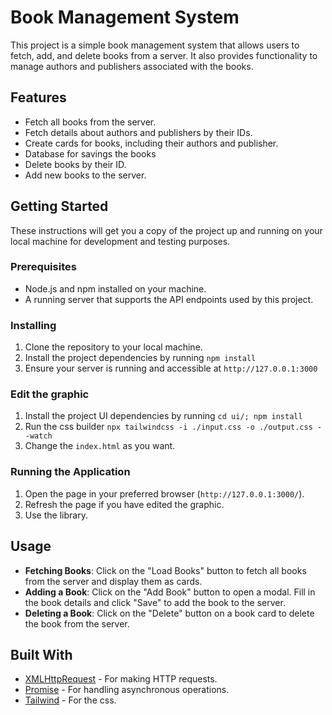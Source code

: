 # Book Management System

This project is a simple book management system that allows users to fetch, add, and delete books from a server. It also provides functionality to manage authors and publishers associated with the books.

## Features

- Fetch all books from the server.
- Fetch details about authors and publishers by their IDs.
- Create cards for books, including their authors and publisher.
- Database for savings the books
- Delete books by their ID.
- Add new books to the server.

## Getting Started

These instructions will get you a copy of the project up and running on your local machine for development and testing purposes.

### Prerequisites

- Node.js and npm installed on your machine.
- A running server that supports the API endpoints used by this project.

### Installing

1. Clone the repository to your local machine.
2. Install the project dependencies by running `npm install`
3. Ensure your server is running and accessible at `http://127.0.0.1:3000`

### Edit the graphic
1. Install the project UI dependencies by running `cd ui/; npm install`
2. Run the css builder `npx tailwindcss -i ./input.css -o ./output.css --watch`
3. Change the `index.html` as you want.

### Running the Application

1. Open the page in your preferred browser (`http://127.0.0.1:3000/`).
2. Refresh the page if you have edited the graphic.
3. Use the library.

## Usage

- **Fetching Books**: Click on the "Load Books" button to fetch all books from the server and display them as cards.
- **Adding a Book**: Click on the "Add Book" button to open a modal. Fill in the book details and click "Save" to add the book to the server.
- **Deleting a Book**: Click on the "Delete" button on a book card to delete the book from the server.

## Built With

- [XMLHttpRequest](https://developer.mozilla.org/en-US/docs/Web/API/XMLHttpRequest) - For making HTTP requests.
- [Promise](https://developer.mozilla.org/en-US/docs/Web/JavaScript/Reference/Global_Objects/Promise) - For handling asynchronous operations.
- [Tailwind](https://tailwindcss.com/) - For the css.
